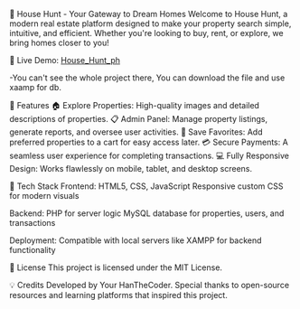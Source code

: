 🏡 House Hunt - Your Gateway to Dream Homes
Welcome to House Hunt, a modern real estate platform designed to make your property search simple, intuitive, and efficient. Whether you're looking to buy, rent, or explore, we bring homes closer to you!

🚀 Live Demo: [House_Hunt_ph](https://househuntph.netlify.app/)

-You can't see the whole project there, You can download the file and use xaamp for db.

🌟 Features
🏠 Explore Properties: High-quality images and detailed descriptions of properties.
📋 Admin Panel: Manage property listings, generate reports, and oversee user activities.
🛒 Save Favorites: Add preferred properties to a cart for easy access later.
💳 Secure Payments: A seamless user experience for completing transactions.
💻 Fully Responsive Design: Works flawlessly on mobile, tablet, and desktop screens.

🔧 Tech Stack
Frontend:
HTML5, CSS, JavaScript
Responsive custom CSS for modern visuals

Backend:
PHP for server logic
MySQL database for properties, users, and transactions

Deployment:
Compatible with local servers like XAMPP for backend functionality

📜 License
This project is licensed under the MIT License.

💡 Credits
Developed by Your HanTheCoder.
Special thanks to open-source resources and learning platforms that inspired this project.
